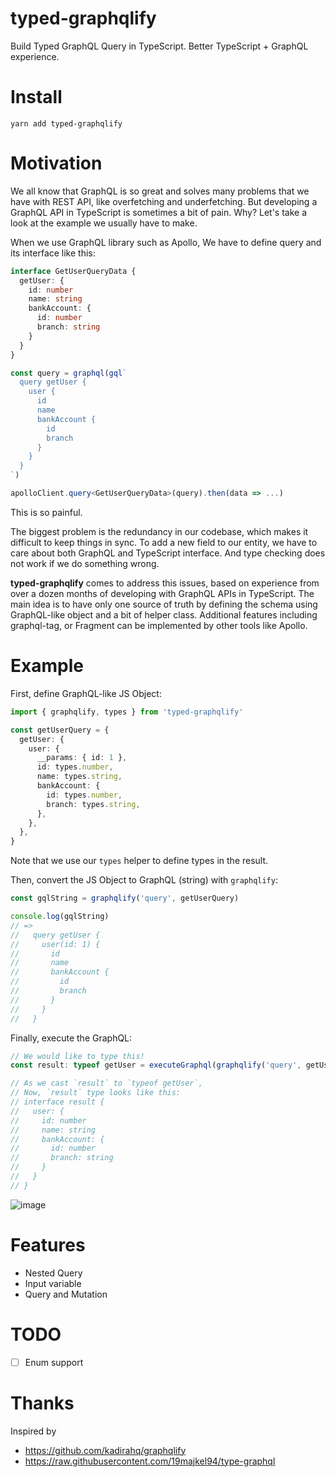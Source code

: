 # typed-graphqlify

Build Typed GraphQL Query in TypeScript. Better TypeScript + GraphQL experience.

# Install

```
yarn add typed-graphqlify
```

# Motivation

We all know that GraphQL is so great and solves many problems that we have with REST API, like overfetching and underfetching. But developing a GraphQL API in TypeScript is sometimes a bit of pain. Why? Let's take a look at the example we usually have to make.

When we use GraphQL library such as Apollo, We have to define query and its interface like this:

```typescript
interface GetUserQueryData {
  getUser: {
    id: number
    name: string
    bankAccount: {
      id: number
      branch: string
    }
  }
}

const query = graphql(gql`
  query getUser {
    user {
      id
      name
      bankAccount {
        id
        branch
      }
    }
  }
`)

apolloClient.query<GetUserQueryData>(query).then(data => ...)
```

This is so painful.

The biggest problem is the redundancy in our codebase, which makes it difficult to keep things in sync. To add a new field to our entity, we have to care about both GraphQL and TypeScript interface. And type checking does not work if we do something wrong.

**typed-graphqlify** comes to address this issues, based on experience from over a dozen months of developing with GraphQL APIs in TypeScript. The main idea is to have only one source of truth by defining the schema using GraphQL-like object and a bit of helper class. Additional features including graphql-tag, or Fragment can be implemented by other tools like Apollo.

# Example

First, define GraphQL-like JS Object:

```typescript
import { graphqlify, types } from 'typed-graphqlify'

const getUserQuery = {
  getUser: {
    user: {
      __params: { id: 1 },
      id: types.number,
      name: types.string,
      bankAccount: {
        id: types.number,
        branch: types.string,
      },
    },
  },
}
```

Note that we use our `types` helper to define types in the result.

Then, convert the JS Object to GraphQL (string) with `graphqlify`:

```typescript
const gqlString = graphqlify('query', getUserQuery)

console.log(gqlString)
// =>
//   query getUser {
//     user(id: 1) {
//       id
//       name
//       bankAccount {
//         id
//         branch
//       }
//     }
//   }
```

Finally, execute the GraphQL:

```typescript
// We would like to type this!
const result: typeof getUser = executeGraphql(graphqlify('query', getUser))

// As we cast `result` to `typeof getUser`,
// Now, `result` type looks like this:
// interface result {
//   user: {
//     id: number
//     name: string
//     bankAccount: {
//       id: number
//       branch: string
//     }
//   }
// }
```

![image](https://github.com/acro5piano/typed-graphqlify/blob/master/screenshot.jpg)

# Features

- Nested Query
- Input variable
- Query and Mutation

# TODO

- [ ] Enum support

# Thanks

Inspired by

- https://github.com/kadirahq/graphqlify
- https://raw.githubusercontent.com/19majkel94/type-graphql
